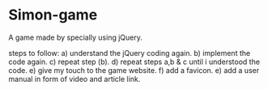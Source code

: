 # Simon-game
A game made by specially using jQuery.

steps to follow:
a) understand the jQuery coding again.
b) implement the code again.
c) repeat step (b).
d) repeat steps a,b & c until i understood the code.
e) give my touch to the game website.
f) add a favicon.
e) add a user manual in form of video and article link.
